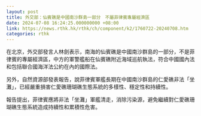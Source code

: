 ```yaml
---
layout: post
title: 外交部：仙賓礁是中國南沙群島一部分　不屬菲律賓專屬經濟區
date: 2024-07-08 16:24:25.000000000 +08:00
link: https://news.rthk.hk/rthk/ch/component/k2/1760722-20240708.htm
categories: rthk
---
```


在北京，外交部發言人林劍表示，南海的仙賓礁是中國南沙群島的一部分，不是菲律賓的專屬經濟區，中方的軍警艦船在仙賓礁附近海域巡航執法，符合中國國內法和包括聯合國海洋法公約在內的國際法。

另外，自然資源部發表報告，說菲律賓軍艦長期在中國南沙群島的仁愛礁非法「坐灘」，已經嚴重損害仁愛礁珊瑚礁生態系統的多樣性、穩定性和持續性。

報告提出，菲律賓應將非法「坐灘」軍艦清走，消除污染源，避免繼續對仁愛礁珊瑚礁生態系統造成持續性和累積性危害。
